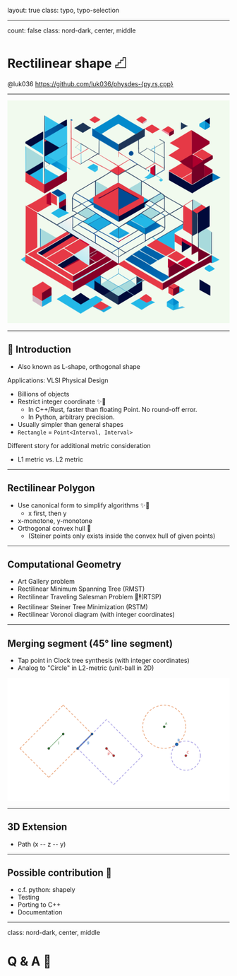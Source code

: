 layout: true
class: typo, typo-selection

---

count: false
class: nord-dark, center, middle

# Rectilinear shape 𓊍 

@luk036
<https://github.com/luk036/physdes-{py,rs,cpp}>

---
 
<p align="center">
  <img src="./figs/rectilinear-shapes-for-vlsi-physical-desgin.svg"/>
</p>

---

## 📖 Introduction

- Also known as L-shape, orthogonal shape

Applications: VLSI Physical Design

- Billions of objects
- Restrict integer coordinate ✨🚀
    - In C++/Rust, faster than floating Point. No round-off error.
    - In Python, arbitrary precision.
- Usually simpler than general shapes
- `Rectangle` = `Point<Interval, Interval>`

Different story for additional metric consideration
- L1 metric vs. L2 metric

---

## Rectilinear Polygon

- Use canonical form to simplify algorithms ✨🚀
    - x first, then y
- x-monotone, y-monotone
- Orthogonal convex hull 🔲
   - (Steiner points only exists inside the convex hull of given points)

---

## Computational Geometry

- Art Gallery problem
- Rectilinear Minimum Spanning Tree (RMST)
- Rectilinear Traveling Salesman Problem 🧳🕴(RTSP)
- Rectilinear Steiner Tree Minimization (RSTM)
- Rectilinear Voronoi diagram (with integer coordinates)

---

## Merging segment (45° line segment)

- Tap point in Clock tree synthesis (with integer coordinates)
- Analog to "Circle" in L2-metric (unit-ball in 2D)

![image](figs/TRR-analog-to-circle.svg)

---

## 3D Extension

- Path (x -- z -- y)

---

## Possible contribution 🤏

- c.f. python: shapely
- Testing
- Porting to C++
- Documentation

---

class: nord-dark, center, middle

# Q & A 🙋
